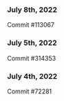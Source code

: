 ### July 8th, 2022

Commit #113067

### July 5th, 2022

Commit #314353


### July 4th, 2022

Commit #72281
